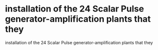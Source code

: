 # installation of the 24 Scalar Pulse generator-amplification plants that they

installation of the 24 Scalar Pulse generator-amplification plants that they